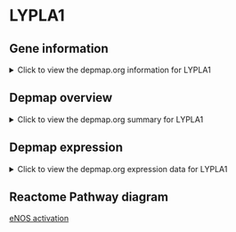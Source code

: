 <h1>LYPLA1</h1>

<h2>Gene information</h2>
<details>
  <summary>Click to view the depmap.org information for LYPLA1</summary>
  <iframe src="https://depmap.org/portal/gene/LYPLA1?tab=about" style="border:none;width:100%;height:800px"></iframe>
</details>

<h2>Depmap overview</h2>
<details>
  <summary>Click to view the depmap.org summary for LYPLA1</summary>
  <iframe src="https://depmap.org/portal/gene/LYPLA1?tab=overview" style="border:none;width:100%;height:800px"></iframe>
</details>

<h2>Depmap expression</h2>
<details>
  <summary>Click to view the depmap.org expression data for LYPLA1</summary>
  <iframe src="https://depmap.org/portal/gene/LYPLA1?tab=characterization" style="border:none;width:100%;height:800px"></iframe>
</details>



<h2>Reactome Pathway diagram</h2>
<a href="https://reactome.org/PathwayBrowser/#/R-HSA-203615" target="_BLANK">eNOS activation</a>



